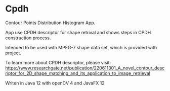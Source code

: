 # Cpdh

Contour Points Distribution Histogram App.

App use CPDH descriptor for shape retrival and shows steps in CPDH construction process.

Intended to be used with MPEG-7 shape data set, which is provided with project.

To learn more about CPDH descriptor, please visit:
https://www.researchgate.net/publication/220611301_A_novel_contour_descriptor_for_2D_shape_matching_and_its_application_to_image_retrieval

Writen in Java 12 with openCV 4 and JavaFX 12
